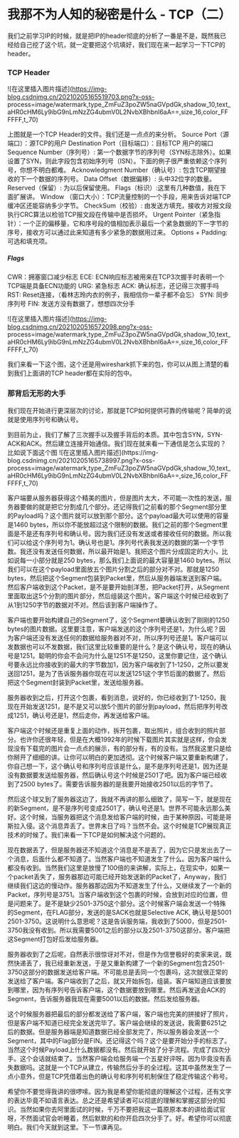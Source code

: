 # 我那不为人知的秘密是什么 - TCP（二）

我们之前学习IP的时候，就是把IP的header彻底的分析了一番是不是，既然我已经给自己挖了这个坑，就一定要把这个坑填好，我们现在来一起学习一下TCP的header。

### TCP Header

![在这里插入图片描述](https://img-blog.csdnimg.cn/20210205165519703.png?x-oss-
process=image/watermark,type_ZmFuZ3poZW5naGVpdGk,shadow_10,text_aHR0cHM6Ly9ibG9nLmNzZG4ubmV0L2NvbXBhbnl6aA==,size_16,color_FFFFFF,t_70)

上图就是一个TCP Header的文件。我们还是一点点的来分析。 Source Port（源端口）：源TCP的用户 Destination
Port（目标端口）：目标TCP 用户的端口 Sequence Number（序列号）:
第一个数据字节的序列号（SYN标志除外）。如果设置了SYN，则此字段包含初始序列号（ISN）。下面的例子很严重依赖这个序列号，你想不明白都难。
Acknowledgment Number（确认号）: 包含TCP期望接收的下一个数据的序列号。 Data Offset（数据偏移）: 头中32位字的数量。
Reserved（保留）: 为以后保留使用。 Flags（标识）:这里有几种数值，我在下面扩展讲。 Window
（窗口大小）：TCP流量控制的一个手段，用来告诉对端TCP缓冲区还能容纳多少字节。 CheckSum（校验）:
由发送方填充，接收方对报文段执行CRC算法以检验TCP报文段在传输中是否损坏。 Urgent
Pointer（紧急指针）：一个正的偏移量，它和序号段的值相加表示最后一个紧急数据的下一字节的序号，接收方可以通过此来知道有多少紧急的数据用过来。
Options + Padding:可选和填充项。

##### Flags

CWR：拥塞窗口减少标志 ECE: ECN响应标志被用来在TCP3次握手时表明一个TCP端是具备ECN功能的 URG: 紧急标志 ACK:
确认标志，还记得三次握手吗 RST: Reset连接，（看林志玲内衣的例子，我相信你一辈子都不会忘） SYN: 同步序列号 FIN:
发送方没有数据了，想想四次分手

![在这里插入图片描述](https://img-blog.csdnimg.cn/2021020516572098.png?x-oss-
process=image/watermark,type_ZmFuZ3poZW5naGVpdGk,shadow_10,text_aHR0cHM6Ly9ibG9nLmNzZG4ubmV0L2NvbXBhbnl6aA==,size_16,color_FFFFFF,t_70)

我们来看一下这个图，这个还是用wireshark抓下来的包，你可以从图上清楚的看到我们上面讲的TCP header都在实际的包中。

### 那背后无形的大手

我们现在开始进行更深层次的讨论，那就是TCP如何提供可靠的传输呢？简单的说就是使用序列号和确认号。

到目前为止，我们了解了三次握手以及握手背后的本质。其中包含SYN，SYN-
ACK和ACK。然后建立连接开始通信。我们现在就来看一下通信是怎么实现的？比如说下面这个图 ![在这里插入图片描述](https://img-
blog.csdnimg.cn/20210205165738997.png?x-oss-
process=image/watermark,type_ZmFuZ3poZW5naGVpdGk,shadow_10,text_aHR0cHM6Ly9ibG9nLmNzZG4ubmV0L2NvbXBhbnl6aA==,size_16,color_FFFFFF,t_70)

客户端要从服务器获得这个精美的图片，但是图片太大，不可能一次性的发送，服务器要做的就是把它分割成几个部分。还记得我们之前看的那个Segment部分里的Payload吗？这个图片就可以放到那个部分。这个payload最大可以使用的容量是1460
bytes，所以你不能放超过这个限制的数据。我们之前的那个Segment里面是不是还有序列号和确认号。因为我们还没有发送或者接收任何的数据。所以我们可以给这个序列号为1。确认号也是1。序列号代表我发送的数据的第一个字节数。我还没有发送任何数据，所以最开始是1。我把这个图片分成固定的大小，比如说每一小部分就是250
bytes，那么我们上面说的最大容量是1460 bytes。所以我们可以在这个payload里面放五个图片分割之后的部分对不对。那就是1250
bytes，然后把这个Segment包装到Packet里，然后从服务器端发送到客户端。
然后客户端收到这个Packet，是不是要开始剖洋葱，把Packet打开，从Segment里面取出这5个分割的图片部分，然后组装这个图片。客户端这个时候已经收到了从1到1250字节的数据对不对。然后该到客户端操作了。

客户端也要开始构建自己的Segment了，这个Segment要确认收到了刚刚的1250
bytes的图片数据。这里要注意，客户端发送的这个序列号还是1，为什么呢？因为客户端还没有发送任何的数据给服务器对不对，所以序列号还是1。客户端可以发数据也可以不发数据，我们这里比较重要的是什么？是这个确认号，现在的确认号是1251。聪明的你会不会问为什么是1251不是1250，这里你要记住，这个确认号要永远比你接收到的最大的字节数加1，因为客户端收到了1-1250，之所以要发送回1251，是为了告诉服务器你现在可以发送1251这个字节后面的数据了。然后把这个Segment封装到Packet里，发送给服务器。

服务器收到之后，打开这个包裹，看到消息，说好的，你已经收到了1-1250，我现在开始发送1251，是不是又可以放5个图片的部分到payload，然后把序列号改成1251，确认号还是1，然后走你，再发送给客户端。

客户端这个时候还是重复上面的动作，拆开包裹，取出照片，组合收到的照片部分。也许你还很年轻，但是在大概1992年的时候下载图片其实就是这样，你会发现没有下载完的图片会一点点的展示，有的部分有，有的没有。当然我这里只是给你掰开了细细的讲。让你可以明白的更加透彻。这个时候客户端又要重新构建了，你自己想一下，这个确认号和序列号应该是什么，是不是序列号还是1，因为还是没有数据要发送给服务器，然后确认号这个时候是2501了吧。因为客户端已经收到了2500
bytes了。需要告诉服务器的是我要开始接收2501以后的字节了。

然后这个球又到了服务器这边了，我就不再讲的那么细致了，简写一下，就是现在的新Segment，是不是序列号变成2501了，确认号还是1。世界不可能永远那么美好。这个时候，当服务器把这个消息发给客户端的时候，由于某种原因，可能是哥斯拉入侵。这个消息弄丢了。世界末日了吗？当然不会。这个时候是TCP展现真正技术的时候了。我们来看一下TCP是如何解决这个问题的。

现在数据丢了，但是服务器还不知道这个消息是不是丢了，因为它只是发出去了一个消息，后面什么都不知道了。当然客户端也不知道发生了什么。因为客户端什么都没有收到。当然我们这里是放慢了100倍的来讲解，实际上，在现实中，如果一个packet丢失了，服务器那边可能已经开始发送新的Packet了，Anyway，我们继续我们这边的慢动作。服务器那边因为不知道发生了什么，又继续发了一个新的Packet，序列号是3751。当客户端收到这个包裹的时候，会放到对应的位置，但是问题来了。是不是缺少2501-3750这个部分。这个时候客户端会发送一个特殊的Segment，在FLAG部分，发送的是SACK也就是Selective
ACK, 确认号是5001
2501-3750。这说明什么意思呢？这是告诉服务端，我收到了5000，但是2501-3750我没有收到。所以我需要5001之后的部分以及2501-3750这部分。客户端把这Segment打包好后发给服务器。

服务器收到了之后呢，自然表示很惊讶对不对，但是作为信誉极好的卖家来说，既然快递丢了，我已经重新发送，于是又重新构建了一个新的Segment包含2501-3750这部分的数据发送给客户端。不可能总是丢同一个包裹吗，这次就很正常的发送给了客户端。客户端收到了之后，就又开始拆包，组装。客户端知道应该要放到哪里，因为有序列号告诉客户端，这个数据要放到哪里。然后再发送会ACK的Segment，告诉服务器我现在需要5001以后的数据。然后发给服务器。

这个时候服务器把最后的部分都发送给了客户端，客户端也完美的拼接好了照片，但是客户端不知道已经完全发送完毕了。客户端会继续的发送说，我需要6251之后的数据。但是服务器端是知道数据已经全部发完了，所以服务器会发送一个Segment，其中的Flag部分是FIN。还记得这个吗？这个是要开始分手的标志了。当然这个时候Payload上什么数据都没有。然后就开始了分手流程。完成了四次分手。这个会话就结束了。当然客户端会给服务端一个五星好评呀。因为毕竟没有丢失数据吗。这就是一个TCP从建立，传输然后分手的全过程。这其中虽然发生了一点小意外，但是TCP凭借着出色的确认号和序列号机制保住了稳定传输这个称号。

希望你不要觉得我讲的很啰嗦。因为我是希望你能彻底的理解这个过程，还有文字的表达毕竟不如语言表达。总之还是希望读者可以彻底的理解和掌握这部分的知识。当然如果你去阿里面试的时候，千万不要把我这一篇原原本本的讲给面试官呀，不然面试官会听睡着，然后默默的和你开启四次分手了。好。希望你可以彻底明白。我们今天就到这里。下一节课再见。

